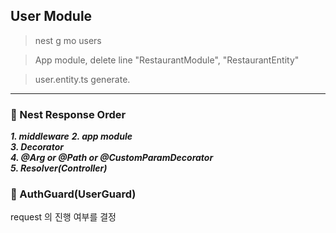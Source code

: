 ## User Module

> nest g mo users

> App module, delete line "RestaurantModule", "RestaurantEntity"

> user.entity.ts generate.

---
### 📌 Nest Response Order
***1. middleware***
***2. app module***  
***3. Decorator***  
***4. @Arg or @Path or @CustomParamDecorator***  
***5. Resolver(Controller)***  
 
### 📌 AuthGuard(UserGuard)
 request 의 진행 여부를 결정